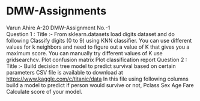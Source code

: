 # DMW-Assignments
Varun Ahire A-20 
DMW-Assignment No.-1  
Question 1 : Title :- From sklearn.datasets load digits dataset and do following
Classify digits (0 to 9) using KNN classifier. You can use different values for k neighbors and need to figure out a value of K that gives you a maximum score. You can manually try different values of K use gridsearchcv.
Plot confusion matrix
Plot classification report
Question 2 : Title :- Build decision tree model to predict survival based on certain parameters CSV file is available to download at https://www.kaggle.com/c/titanic/data In this file using following columns build a model to predict if person would survive or not,
Pclass
Sex
Age
Fare
Calculate score of your model.
